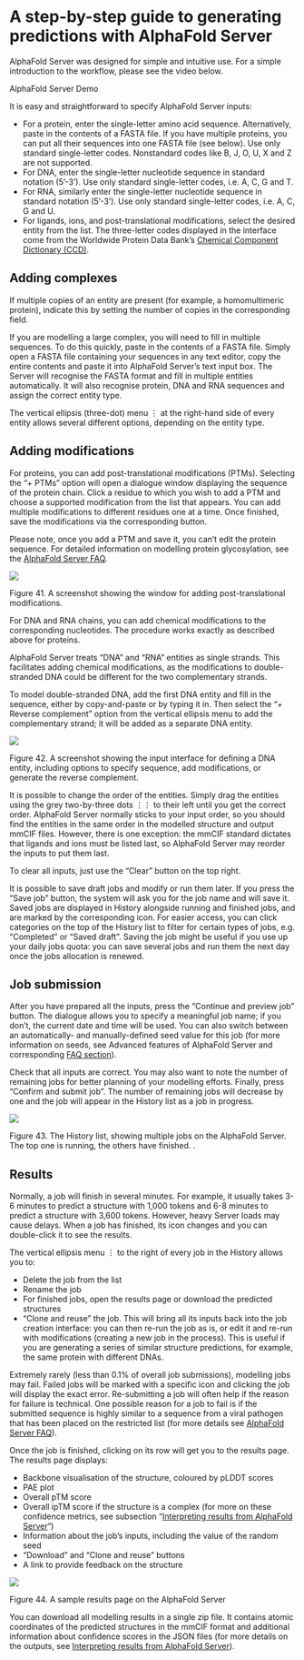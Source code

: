 # A step-by-step guide to generating predictions with AlphaFold Server

AlphaFold Server was designed for simple and intuitive use. For a simple introduction to the workflow, please see the video below.

AlphaFold Server Demo

It is easy and straightforward to specify AlphaFold Server inputs:

* For a protein, enter the single-letter amino acid sequence. Alternatively, paste in the contents of a FASTA file. If you have multiple proteins, you can put all their sequences into one FASTA file (see below). Use only standard single-letter codes. Nonstandard codes like B, J, O, U, X and Z are not supported.
* For DNA, enter the single-letter nucleotide sequence in standard notation (5’-3’). Use only standard single-letter codes, i.e. A, C, G and T.
* For RNA, similarly enter the single-letter nucleotide sequence in standard notation (5’-3’). Use only standard single-letter codes, i.e. A, C, G and U.
* For ligands, ions, and post-translational modifications, select the desired entity from the list. The three-letter codes displayed in the interface come from the Worldwide Protein Data Bank’s [Chemical Component Dictionary (CCD)](https://www.wwpdb.org/data/ccd).

## Adding complexes

If multiple copies of an entity are present (for example, a homomultimeric protein), indicate this by setting the number of copies in the corresponding field.

If you are modelling a large complex, you will need to fill in multiple sequences. To do this quickly, paste in the contents of a FASTA file. Simply open a FASTA file containing your sequences in any text editor, copy the entire contents and paste it into AlphaFold Server’s text input box. The Server will recognise the FASTA format and fill in multiple entities automatically. It will also recognise protein, DNA and RNA sequences and assign the correct entity type.

The vertical ellipsis (three-dot) menu ⋮ at the right-hand side of every entity allows several different options, depending on the entity type.

## Adding modifications

For proteins, you can add post-translational modifications (PTMs). Selecting the “+ PTMs” option will open a dialogue window displaying the sequence of the protein chain. Click a residue to which you wish to add a PTM and choose a supported modification from the list that appears. You can add multiple modifications to different residues one at a time. Once finished, save the modifications via the corresponding button.

Please note, once you add a PTM and save it, you can’t edit the protein sequence. For detailed information on modelling protein glycosylation, see the [AlphaFold Server FAQ](https://alphafoldserver.com/faq#can-i-model-glycosylated-proteins).

![](http://www.ebi.ac.uk/training/online/courses/alphafold/wp-content/uploads/sites/259/2025/06/Screenshot-2025-06-25-at-17.55.28.png)

Figure 41. A screenshot showing the window for adding post-translational modifications.

For DNA and RNA chains, you can add chemical modifications to the corresponding nucleotides. The procedure works exactly as described above for proteins.

AlphaFold Server treats “DNA” and “RNA” entities as single strands. This facilitates adding chemical modifications, as the modifications to double-stranded DNA could be different for the two complementary strands.

To model double-stranded DNA, add the first DNA entity and fill in the sequence, either by copy-and-paste or by typing it in. Then select the “+ Reverse complement” option from the vertical ellipsis menu to add the complementary strand; it will be added as a separate DNA entity.

![](http://www.ebi.ac.uk/training/online/courses/alphafold/wp-content/uploads/sites/259/2025/06/Screenshot-2025-06-24-at-16.53.32.png)

Figure 42. A screenshot showing the input interface for defining a DNA entity, including options to specify sequence, add modifications, or generate the reverse complement.

It is possible to change the order of the entities. Simply drag the entities using the grey two-by-three dots ⋮⋮ to their left until you get the correct order. AlphaFold Server normally sticks to your input order, so you should find the entities in the same order in the modelled structure and output mmCIF files. However, there is one exception: the mmCIF standard dictates that ligands and ions must be listed last, so AlphaFold Server may reorder the inputs to put them last.

To clear all inputs, just use the “Clear” button on the top right.

It is possible to save draft jobs and modify or run them later. If you press the “Save job” button, the system will ask you for the job name and will save it. Saved jobs are displayed in History alongside running and finished jobs, and are marked by the corresponding icon. For easier access, you can click categories on the top of the History list to filter for certain types of jobs, e.g. “Completed” or “Saved draft”. Saving the job might be useful if you use up your daily jobs quota: you can save several jobs and run them the next day once the jobs allocation is renewed.

## Job submission

After you have prepared all the inputs, press the “Continue and preview job” button. The dialogue allows you to specify a meaningful job name; if you don’t, the current date and time will be used. You can also switch between an automatically- and manually-defined seed value for this job (for more information on seeds, see Advanced features of AlphaFold Server and corresponding [FAQ section](https://alphafoldserver.com/faq#what-are-seeds-and-how-are-they-set)).

Check that all inputs are correct. You may also want to note the number of remaining jobs for better planning of your modelling efforts. Finally, press “Confirm and submit job”. The number of remaining jobs will decrease by one and the job will appear in the History list as a job in progress.

![](http://www.ebi.ac.uk/training/online/courses/alphafold/wp-content/uploads/sites/259/2025/06/Screenshot-2025-06-25-at-18.13.35.png)

Figure 43. The History list, showing multiple jobs on the AlphaFold Server. The top one is running, the others have finished.
.

## Results

Normally, a job will finish in several minutes. For example, it usually takes 3-6 minutes to predict a structure with 1,000 tokens and 6-8 minutes to predict a structure with 3,600 tokens. However, heavy Server loads may cause delays. When a job has finished, its icon changes and you can double-click it to see the results.

The vertical ellipsis menu ⋮ to the right of every job in the History allows you to:

* Delete the job from the list
* Rename the job
* For finished jobs, open the results page or download the predicted structures
* “Clone and reuse” the job. This will bring all its inputs back into the job creation interface: you can then re-run the job as is, or edit it and re-run with modifications (creating a new job in the process). This is useful if you are generating a series of similar structure predictions, for example, the same protein with different DNAs.

Extremely rarely (less than 0.1% of overall job submissions), modelling jobs may fail. Failed jobs will be marked with a specific icon and clicking the job will display the exact error. Re-submitting a job will often help if the reason for failure is technical. One possible reason for a job to fail is if the submitted sequence is highly similar to a sequence from a viral pathogen that has been placed on the restricted list (for more details see [AlphaFold Server FAQ](https://alphafoldserver.com/faq#are-there-any-restrictions-on-the-protein-sequences-that-are-allowed)).

Once the job is finished, clicking on its row will get you to the results page. The results page displays:

* Backbone visualisation of the structure, coloured by pLDDT scores
* PAE plot
* Overall pTM score
* Overall ipTM score if the structure is a complex (for more on these confidence metrics, see subsection “[Interpreting results from AlphaFold Server](https://www.ebi.ac.uk/training/online/courses/alphafold/interpreting-results-from-alphafold-server/)“)
* Information about the job’s inputs, including the value of the random seed
* “Download” and “Clone and reuse” buttons
* A link to provide feedback on the structure

![](http://www.ebi.ac.uk/training/online/courses/alphafold/wp-content/uploads/sites/259/2025/06/Screenshot-2025-06-24-at-17.06.35.png)

Figure 44. A sample results page on the AlphaFold Server

You can download all modelling results in a single zip file. It contains atomic coordinates of the predicted structures in the mmCIF format and additional information about confidence scores in the JSON files (for more details on the outputs, see [Interpreting results from AlphaFold Server](https://www.ebi.ac.uk/training/online/courses/alphafold/interpreting-results-from-alphafold-server/)).